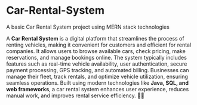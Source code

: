 # Car-Rental-System
A basic Car Rental System project using MERN stack technologies


A **Car Rental System** is a digital platform that streamlines the process of renting vehicles, making it convenient for customers and efficient for rental companies. It allows users to browse available cars, check pricing, make reservations, and manage bookings online. The system typically includes features such as real-time vehicle availability, user authentication, secure payment processing, GPS tracking, and automated billing. Businesses can manage their fleet, track rentals, and optimize vehicle utilization, ensuring seamless operations. Built using modern technologies like **Java, SQL, and web frameworks**, a car rental system enhances user experience, reduces manual work, and improves rental service efficiency. 🚗💨
